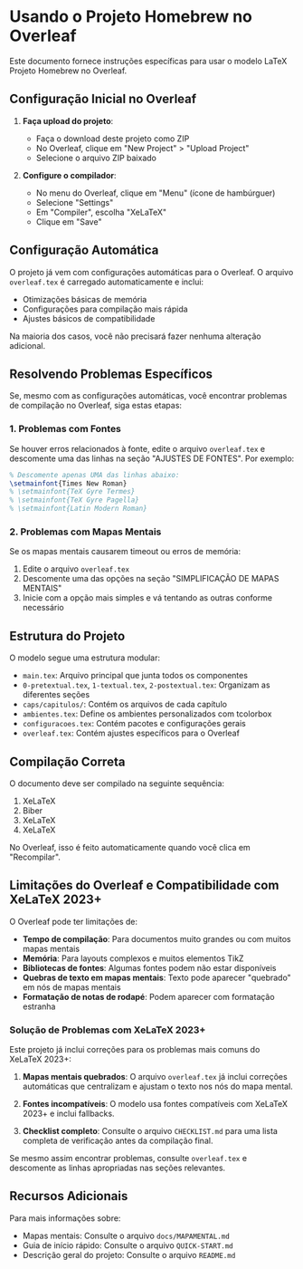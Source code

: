 # Usando o Projeto Homebrew no Overleaf

Este documento fornece instruções específicas para usar o modelo LaTeX Projeto Homebrew no Overleaf.

## Configuração Inicial no Overleaf

1. **Faça upload do projeto**:
   - Faça o download deste projeto como ZIP
   - No Overleaf, clique em "New Project" > "Upload Project"
   - Selecione o arquivo ZIP baixado

2. **Configure o compilador**:
   - No menu do Overleaf, clique em "Menu" (ícone de hambúrguer)
   - Selecione "Settings"
   - Em "Compiler", escolha "XeLaTeX"
   - Clique em "Save"

## Configuração Automática

O projeto já vem com configurações automáticas para o Overleaf. O arquivo `overleaf.tex` é carregado automaticamente e inclui:

- Otimizações básicas de memória
- Configurações para compilação mais rápida
- Ajustes básicos de compatibilidade

Na maioria dos casos, você não precisará fazer nenhuma alteração adicional.

## Resolvendo Problemas Específicos

Se, mesmo com as configurações automáticas, você encontrar problemas de compilação no Overleaf, siga estas etapas:

### 1. Problemas com Fontes

Se houver erros relacionados à fonte, edite o arquivo `overleaf.tex` e descomente uma das linhas na seção "AJUSTES DE FONTES". Por exemplo:

```latex
% Descomente apenas UMA das linhas abaixo:
\setmainfont{Times New Roman}
% \setmainfont{TeX Gyre Termes}
% \setmainfont{TeX Gyre Pagella}
% \setmainfont{Latin Modern Roman}
```

### 2. Problemas com Mapas Mentais

Se os mapas mentais causarem timeout ou erros de memória:

1. Edite o arquivo `overleaf.tex`
2. Descomente uma das opções na seção "SIMPLIFICAÇÃO DE MAPAS MENTAIS"
3. Inicie com a opção mais simples e vá tentando as outras conforme necessário

## Estrutura do Projeto

O modelo segue uma estrutura modular:

- `main.tex`: Arquivo principal que junta todos os componentes
- `0-pretextual.tex`, `1-textual.tex`, `2-postextual.tex`: Organizam as diferentes seções
- `caps/capitulos/`: Contém os arquivos de cada capítulo
- `ambientes.tex`: Define os ambientes personalizados com tcolorbox
- `configuracoes.tex`: Contém pacotes e configurações gerais
- `overleaf.tex`: Contém ajustes específicos para o Overleaf

## Compilação Correta

O documento deve ser compilado na seguinte sequência:

1. XeLaTeX
2. Biber
3. XeLaTeX
4. XeLaTeX

No Overleaf, isso é feito automaticamente quando você clica em "Recompilar".

## Limitações do Overleaf e Compatibilidade com XeLaTeX 2023+

O Overleaf pode ter limitações de:

- **Tempo de compilação**: Para documentos muito grandes ou com muitos mapas mentais
- **Memória**: Para layouts complexos e muitos elementos TikZ
- **Bibliotecas de fontes**: Algumas fontes podem não estar disponíveis
- **Quebras de texto em mapas mentais**: Texto pode aparecer "quebrado" em nós de mapas mentais
- **Formatação de notas de rodapé**: Podem aparecer com formatação estranha

### Solução de Problemas com XeLaTeX 2023+

Este projeto já inclui correções para os problemas mais comuns do XeLaTeX 2023+:

1. **Mapas mentais quebrados**: O arquivo `overleaf.tex` já inclui correções automáticas que centralizam e ajustam o texto nos nós do mapa mental.

2. **Fontes incompatíveis**: O modelo usa fontes compatíveis com XeLaTeX 2023+ e inclui fallbacks.

3. **Checklist completo**: Consulte o arquivo `CHECKLIST.md` para uma lista completa de verificação antes da compilação final.

Se mesmo assim encontrar problemas, consulte `overleaf.tex` e descomente as linhas apropriadas nas seções relevantes.

## Recursos Adicionais

Para mais informações sobre:

- Mapas mentais: Consulte o arquivo `docs/MAPAMENTAL.md`
- Guia de início rápido: Consulte o arquivo `QUICK-START.md`
- Descrição geral do projeto: Consulte o arquivo `README.md`